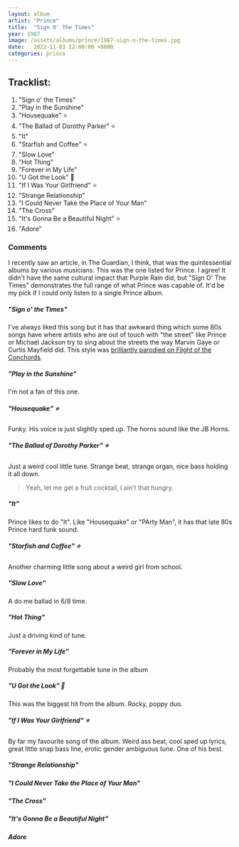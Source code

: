 ```yaml
---
layout: album
artist: "Prince"
title:  "Sign O' The Times"
year: 1987
image: /assets/albums/prince/1987-sign-o-the-times.jpg
date:   2022-11-03 12:00:00 +0800
categories: prince
---
```


## Tracklist:

1.  "Sign o' the Times"
2.  "Play in the Sunshine"
3.  "Housequake" ⭐️
4.	"The Ballad of Dorothy Parker" ⭐️
5.	"It"
6.	"Starfish and Coffee" ⭐️
7.	"Slow Love"
8.	"Hot Thing"
9.	"Forever in My Life"
10.	"U Got the Look" 💎
11.	"If I Was Your Girlfriend" ⭐️
12.	"Strange Relationship"
13.	"I Could Never Take the Place of Your Man"
14.	"The Cross"
15.	"It's Gonna Be a Beautiful Night" ⭐️
16.	"Adore"

### Comments

I recently saw an article, in The Guardian, I think, that was the quintessential albums by various musicians. This was the one listed for Prince. I agree! It didn't have the same cultural impact that Purple Rain did, but "Sign O' The Times" demonstrates the full range of what Prince was capable of. It'd be my pick if I could only listen to a single Prince album.

##### "Sign o' the Times"

I've always liked this song but it has that awkward thing which some 80s songs have where artists who are out of touch with "the street" like Prince or Michael Jackson try to sing about the streets the way Marvin Gaye or Curtis Mayfield did. This style was [brilliantly parodied on Flight of the Conchords](https://www.youtube.com/watch?v=TLEK0UZH4cs).

##### "Play in the Sunshine"

I'm not a fan of this one.

##### "Housequake" ⭐️

Funky. His voice is just slightly sped up. The horns sound like the JB Horns.

##### "The Ballad of Dorothy Parker" ⭐️

Just a weird cool little tune. Strange beat, strange organ, nice bass holding it all down.

> Yeah, let me get a fruit cocktail, I ain't that hungry.

##### "It"

Prince likes to do "It". Like "Housequake" or "PArty Man", it has that late 80s Prince hard funk sound.

##### "Starfish and Coffee" ⭐️

Another charming little song about a weird girl from school.

##### "Slow Love"

A do me ballad in 6/8 time.

##### "Hot Thing"

Just a driving kind of tune.

##### "Forever in My Life"

Probably the most forgettable tune in the album
##### "U Got the Look" 💎

This was the biggest hit from the album. Rocky, poppy duo.

##### "If I Was Your Girlfriend" ⭐️

By far my favourite song of the album. Weird ass beat, cool sped up lyrics, great little snap bass line, erotic gender ambiguous tune. One of his best.

##### "Strange Relationship"

##### "I Could Never Take the Place of Your Man"

##### "The Cross"

##### "It's Gonna Be a Beautiful Night"

##### Adore